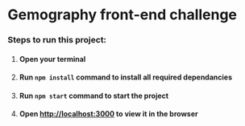 # Gemography front-end challenge

### Steps to run this project:
1. #### Open your terminal
2. #### Run `npm install` command to install all required dependancies
3. #### Run `npm start` command to start the project
4. #### Open [http://localhost:3000](http://localhost:3000) to view it in the browser
